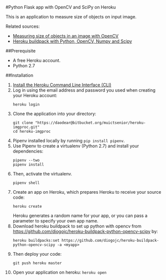 #Python Flask app with OpenCV and SciPy on Heroku

This is an application to measure size of objects on input image.

Related sources:
- [Measuring size of objects in an image with OpenCV](https://www.pyimagesearch.com/2016/03/28/measuring-size-of-objects-in-an-image-with-opencv/)
- [Heroku buildpack with Python, OpenCV, Numpy and Scipy](https://github.com/diogojc/heroku-buildpack-python-opencv-scipy)

##Prerequisite
- A free Heroku account.
- Python 2.7


##Installation
1. [Install the Heroku Command Line Interface (CLI)](https://devcenter.heroku.com/articles/getting-started-with-python#set-up)
2. Log in using the email address and password you used when creating your Heroku account:
   ```
   heroku login
   ```
3. Clone the application into your directory:
   ```
   git clone "https://daodear@bitbucket.org/muictsenior/heroku-imgproc.git"
   cd heroku-imgproc
   ``` 
3. Pipenv installed locally by running `pip install pipenv`.
4. Use Pipenv to create a virtualenv (Python 2.7) and install your dependencies:
   ```
   pipenv --two
   pipenv install
   ```
5. Then, activate the virtualenv.
   ```
   pipenv shell
   ```
6. Create an app on Heroku, which prepares Heroku to receive your source code:
   ```
   heroku create
   ```
   Heroku generates a random name for your app, or you can pass a parameter to specify your own app name.
7. Download heroku buildpack to set up python with opencv from https://github.com/diogojc/heroku-buildpack-python-opencv-scipy by:
   ```
   heroku buildpacks:set https://github.com/diogojc/heroku-buildpack-python-opencv-scipy -a <myapp>
   ```
8. Then deploy your code:
   ```
   git push heroku master
   ```
9. Open your application on heroku: `heroku open`
